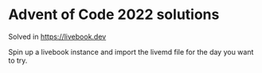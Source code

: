 # Advent of Code 2022 solutions

Solved in https://livebook.dev

Spin up a livebook instance and import the livemd file for the day you want to try.
